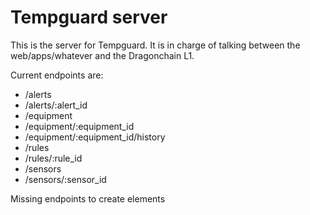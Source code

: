 # Tempguard server

This is the server for Tempguard. It is in charge of talking between the web/apps/whatever and the Dragonchain L1.

Current endpoints are:

* /alerts
* /alerts/:alert_id
* /equipment
* /equipment/:equipment_id
* /equipment/:equipment_id/history
* /rules
* /rules/:rule_id
* /sensors
* /sensors/:sensor_id

Missing endpoints to create elements